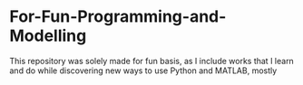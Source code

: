 # For-Fun-Programming-and-Modelling
This repository was solely made for fun basis, as I include works that I learn and do while discovering new ways to use Python and MATLAB, mostly
